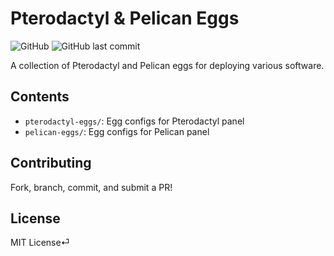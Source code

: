 # Pterodactyl & Pelican Eggs

![GitHub](https://img.shields.io/github/license/towsifkafi/eggs?color=blue)
![GitHub last commit](https://img.shields.io/github/last-commit/towsifkafi/eggs)

A collection of Pterodactyl and Pelican eggs for deploying various software.

## Contents
- `pterodactyl-eggs/`: Egg configs for Pterodactyl panel
- `pelican-eggs/`: Egg configs for Pelican panel

## Contributing
Fork, branch, commit, and submit a PR!

## License
MIT License⏎
